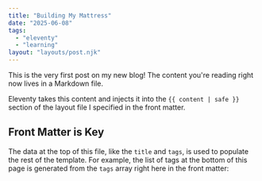 ```yaml
---
title: "Building My Mattress"
date: "2025-06-08"
tags:
  - "eleventy"
  - "learning"
layout: "layouts/post.njk"
---
```


This is the very first post on my new blog! The content you're reading right now lives in a Markdown file.

Eleventy takes this content and injects it into the `{{ content | safe }}` section of the layout file I specified in the front matter.

## Front Matter is Key

The data at the top of this file, like the `title` and `tags`, is used to populate the rest of the template. For example, the list of tags at the bottom of this page is generated from the `tags` array right here in the front matter: